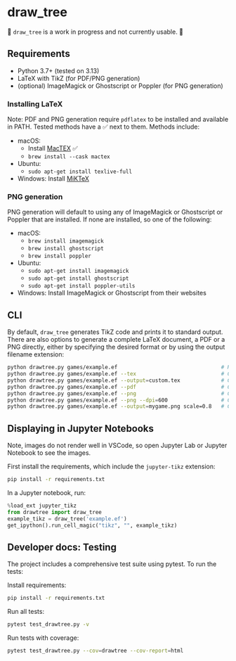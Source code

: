 # draw_tree

🚧 `draw_tree` is a work in progress and not currently usable. 🚧

## Requirements

- Python 3.7+ (tested on 3.13)
- LaTeX with TikZ (for PDF/PNG generation)
- (optional) ImageMagick or Ghostscript or Poppler (for PNG generation)

### Installing LaTeX

Note: PDF and PNG generation require `pdflatex` to be installed and available in PATH. Tested methods have a ✅ next to them. Methods include:

- macOS:
    - Install [MacTEX](https://www.tug.org/mactex/mactex-download.html) ✅
    - `brew install --cask mactex`
- Ubuntu:
    - `sudo apt-get install texlive-full`
- Windows: Install [MiKTeX](https://miktex.org/download)

### PNG generation

PNG generation will default to using any of ImageMagick or Ghostscript or Poppler that are installed. If none are installed, so one of the following:
- macOS:
    - `brew install imagemagick`
    - `brew install ghostscript`
    - `brew install poppler`
- Ubuntu:
    - `sudo apt-get install imagemagick`
    - `sudo apt-get install ghostscript`
    - `sudo apt-get install poppler-utils`
- Windows: Install ImageMagick or Ghostscript from their websites

## CLI

By default, `draw_tree` generates TikZ code and prints it to standard output.
There are also options to generate a complete LaTeX document, a PDF or a PNG directly, either by specifying the desired format or by using the output filename extension:

```bash
python drawtree.py games/example.ef                                 # Prints TikZ code to stdout
python drawtree.py games/example.ef --tex                           # Creates example.tex
python drawtree.py games/example.ef --output=custom.tex             # Creates custom.tex
python drawtree.py games/example.ef --pdf                           # Creates example.pdf
python drawtree.py games/example.ef --png                           # Creates example.png
python drawtree.py games/example.ef --png --dpi=600                 # Creates high-res example.png (72-2400, default: 300)
python drawtree.py games/example.ef --output=mygame.png scale=0.8   # Creates mygame.png with 0.8 scaling (0.01 to 100)
```

## Displaying in Jupyter Notebooks

Note, images do not render well in VSCode, so open Jupyter Lab or Jupyter Notebook to see the images.

First install the requirements, which include the `jupyter-tikz` extension:
```bash
pip install -r requirements.txt
```

In a Jupyter notebook, run:

```python
%load_ext jupyter_tikz
from drawtree import draw_tree
example_tikz = draw_tree('example.ef')
get_ipython().run_cell_magic("tikz", "", example_tikz)
```

## Developer docs: Testing

The project includes a comprehensive test suite using pytest. To run the tests:

Install requirements:
```bash
pip install -r requirements.txt
```

Run all tests:
```bash
pytest test_drawtree.py -v
```

Run tests with coverage:
```bash
pytest test_drawtree.py --cov=drawtree --cov-report=html
```
